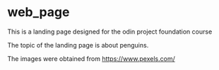 # web_page
This is a landing page designed for the odin project foundation course

The topic of the landing page is about penguins.

The images were obtained from https://www.pexels.com/